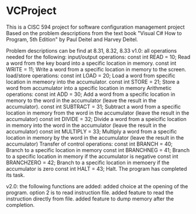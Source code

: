 # VCProject
This is a CISC 594 project for software configuration management project
Based on the problem descriptions from the text book "Visual C# How to Program, 5th Edition" by Paul Deitel and Harvey Deitel.

Problem descriptions can be find at 8.31, 8.32, 8.33
v1.0:
all operations needed for the following:
 input/output operations:
  const int READ = 10; Read a word from the key board into a specific location in memory.
  const int WRITE = 11; Write a word from a specific location in memory to the screen.
 load/store operations:
  const int LOAD = 20; Load a word from specific location in memeory into the accumulator.
  const int STORE = 21; Store a word from accumulator into a specific location in memory
 Arithmetic operations:
  const int ADD = 30; Add a word from a specific location in memory to the word in the accumulator (leave the result in the accumulator).
  const int SUBTRACT = 31; Subtract a word from a specific location in memory from the word in the accumulator (leave the result in the accumulator)
  const int DIVIDE = 32; Divide a word from a speicific location in memory into the word in the accumulator (leave the result in the accumulator)
  const int MULTIPLY = 33; Multiply a word from a specific location in memory by the word in the accumulator (leave the result in the accumulator)
 Transfer of control operations:
  const int BRANCH = 40; Branch to a specific location in memory
  const int BRANCHNEG = 41; Branch to a specific location in memory if the accumulator is negative
  const int BRANCHZERO = 42; Branch to a specific location in memoery if the accumulator is zero
  const int HALT = 43; Halt. The program has completed its task.

v2.0:
the following functions are added:
 added choice at the opening of the program. option 2 is to read instruction file.
 added feature to read the instruction directly from file.
 added feature to dump memory after the completion.

